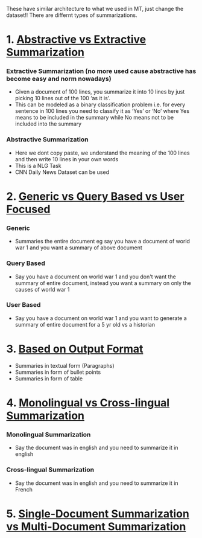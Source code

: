 These have similar architecture to what we used in MT, just change the dataset!! There are differnt types of summarizations.

# 1. <ins> Abstractive vs Extractive Summarization </ins>

### Extractive Summarization (no more used cause abstractive has become easy and norm nowadays)
- Given a document of 100 lines, you summarize it into 10 lines by just picking 10 lines out of the 100 ‘as it is’.
- This can be modeled as a binary classification problem i.e. for every sentence in 100 lines you need to classify it as ‘Yes’ or ‘No’ where Yes means to be included in the summary while No means not to be included into the summary

### Abstractive Summarization
- Here we dont copy paste, we understand the meaning of the 100 lines and then write 10 lines in your own words
- This is a NLG Task
- CNN Daily News Dataset can be used

# 2. <ins> Generic vs Query Based vs User Focused </ins>

### Generic 
- Summaries the entire document eg say you have a document of world war 1 and you want a summary of above document

### Query Based
- Say you have a document on world war 1 and you don't want the summary of entire document, instead you want a summary on only the causes of world war 1

### User Based
- Say you have a document on world war 1 and you want to generate a summary of entire document for a 5 yr old vs a historian

# 3. <ins> Based on Output Format </ins>
- Summaries in textual form (Paragraphs)
- Summaries in form of bullet points
- Summaries in form of table


# 4. <ins> Monolingual vs Cross-lingual Summarization </ins>

### Monolingual Summarization
- Say the document was in english and you need to summarize it in english

### Cross-lingual Summarization
- Say the document was in english and you need to summarize it in French


# 5. <ins> Single-Document Summarization vs Multi-Document Summarization </ins>
